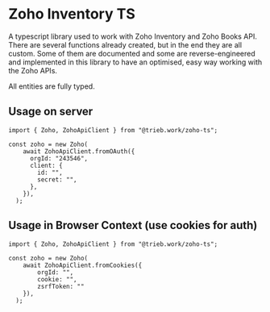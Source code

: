 # Zoho Inventory TS

A typescript library used to work with Zoho Inventory and Zoho Books API.
There are several functions already created, but in the end they are all custom. Some of them are documented and some are reverse-engineered and implemented in this library to have an optimised, easy way working with the Zoho APIs.

All entities are fully typed.

## Usage on server

```
import { Zoho, ZohoApiClient } from "@trieb.work/zoho-ts";

const zoho = new Zoho(
    await ZohoApiClient.fromOAuth({
      orgId: "243546",
      client: {
        id: "",
        secret: "",
      },
    }),
  );

```

## Usage in Browser Context (use cookies for auth)

```
import { Zoho, ZohoApiClient } from "@trieb.work/zoho-ts";

const zoho = new Zoho(
    await ZohoApiClient.fromCookies({ 
        orgId: "",
        cookie: "",
        zsrfToken: ""
    }),
  );

```
